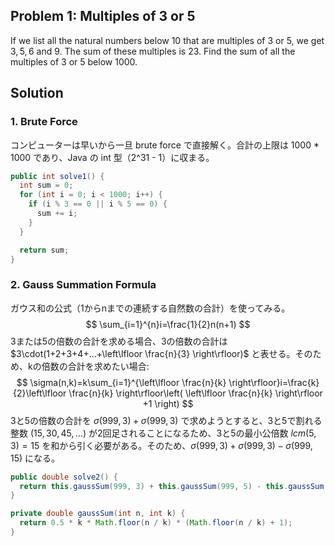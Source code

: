 ## Problem 1: Multiples of 3 or 5
If we list all the natural numbers below $10$ that are multiples of $3$ or $5$, we get $3, 5, 6$ and $9$. The sum of these multiples is $23$.
Find the sum of all the multiples of $3$ or $5$ below $1000$.

## Solution
### 1. Brute Force
コンピューターは早いから一旦 brute force で直接解く。合計の上限は 1000 * 1000 であり、Java の int 型（2^31 - 1）に収まる。

```java
public int solve1() {
  int sum = 0;
  for (int i = 0; i < 1000; i++) {
    if (i % 3 == 0 || i % 5 == 0) {
      sum += i;
    }
  }

  return sum;
}
```

### 2. Gauss Summation Formula
ガウス和の公式（1からnまでの連続する自然数の合計）を使ってみる。
$$
\sum_{i=1}^{n}i=\frac{1}{2}n(n+1)
$$
3または5の倍数の合計を求める場合、3の倍数の合計は $3\cdot(1+2+3+4+...+\left\lfloor \frac{n}{3} \right\rfloor)$ と表せる。そのため、kの倍数の合計を求めたい場合:
$$
\sigma(n,k)=k\sum_{i=1}^{\left\lfloor \frac{n}{k} \right\rfloor}i=\frac{k}{2}\left\lfloor \frac{n}{k} \right\rfloor\left( \left\lfloor \frac{n}{k} \right\rfloor +1 \right)
$$
3と5の倍数の合計を $\sigma(999,3)+\sigma(999,3)$ で求めようとすると、3と5で割れる整数 $(15,30,45,...)$ が2回足されることになるため、3と5の最小公倍数 $lcm(5,3)=15$ を和から引く必要がある。そのため、$\sigma(999,3)+\sigma(999,3)-\sigma(999,15)$ になる。

```java
public double solve2() {
  return this.gaussSum(999, 3) + this.gaussSum(999, 5) - this.gaussSum(999, 15);
}

private double gaussSum(int n, int k) {
  return 0.5 * k * Math.floor(n / k) * (Math.floor(n / k) + 1);
}
```
